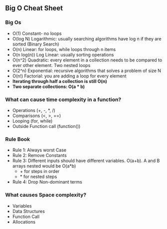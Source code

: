 ## Big O Cheat Sheet

### Big Os

- O(1) Constant- no loops
- O(log N) Logarithmic: usually searching algorithms have log n if they are sorted (Binary Search)
- O(n) Linear: for loops, while loops through n items
- O(n log(n)) Log Linear: usually sorting operations
- O(n^2) Quadratic: every element in a collection needs to be compared to ever other element. Two nested loops
- O(2^n) Exponential: recursive algorithms that solves a problem of size N
- O(n!) Factorial: you are adding a loop for every element
- **Iterating through half a collection is still O(n)**
- **Two separate collections: O(a \* b)**

### What can cause time complexity in a function?

- Operations (+, -, \*, /)
- Comparisons (<, >, ==)
- Looping (for, while)
- Outside Function call (function())

### Rule Book

- Rule 1: Always worst Case
- Rule 2: Remove Constants
- Rule 3: Different inputs should have different variables. O(a+b). A and B arrays nested would be O(a\*b)
  - \+ for steps in order
  - \* for nested steps
- Rule 4: Drop Non-dominant terms

### What causes Space complexity?

- Variables
- Data Structures
- Function Call
- Allocations
